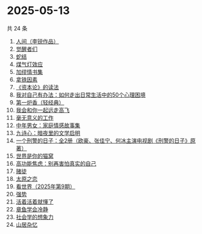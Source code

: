 # 2025-05-13

共 24 条

<!-- BEGIN WEREAD -->
<!-- 最后更新时间 2025-05-13 08:45:32 +0800 -->
1. [人间（李锐作品）](https://weread.qq.com/web/bookDetail/8bd32de0813ab9a1cg014609)
1. [觉醒者们](https://weread.qq.com/web/bookDetail/1cf32350813ab9ec1g0181ae)
1. [蛇结](https://weread.qq.com/web/bookDetail/e77328b0813ab83b6g014aea)
1. [煤气灯效应](https://weread.qq.com/web/bookDetail/1df32da0813ab9e38g0101bc)
1. [加缪情书集](https://weread.qq.com/web/bookDetail/d9e32920813ab9ec2g014f83)
1. [拿铁因素](https://weread.qq.com/web/bookDetail/a1a32200813ab9e87g014bf7)
1. [《资本论》的读法](https://weread.qq.com/web/bookDetail/00832e60813ab77a2g0108d5)
1. [我对自己有办法：如何走出日常生活中的50个心理困境](https://weread.qq.com/web/bookDetail/de032e10813ab9eb1g017f1f)
1. [第一炉香（轻经典）](https://weread.qq.com/web/bookDetail/c60326f0813ab9eb1g010755)
1. [我会和你一起远走高飞](https://weread.qq.com/web/bookDetail/bc532ac0813ab9e2cg016015)
1. [毫无意义的工作](https://weread.qq.com/web/bookDetail/f7b32c90813ab77b6g013094)
1. [中年男女：家庭情感故事集](https://weread.qq.com/web/bookDetail/c2632330813ab9d8ag0167dc)
1. [九诗心：暗夜里的文学启明](https://weread.qq.com/web/bookDetail/f7e32280813ab9eb3g015d98)
1. [一个刑警的日子：全2册（欧豪、张佳宁、何冰主演电视剧《刑警的日子》原著）](https://weread.qq.com/web/bookDetail/cff323f0720c32d7cff8986)
1. [世界是你的猫窝](https://weread.qq.com/web/bookDetail/16f32300813ab9460g01200a)
1. [高功能焦虑：别再害怕真实的自己](https://weread.qq.com/web/bookDetail/7f632dc0813ab9d9bg0190f7)
1. [赌徒](https://weread.qq.com/web/bookDetail/78032ad0813ab6a94g01394b)
1. [太原之恋](https://weread.qq.com/web/bookDetail/6ae321507199d6e66ae82be)
1. [看世界（2025年第9期）](https://weread.qq.com/web/bookDetail/ff232b20813ab9ebeg016a91)
1. [强势](https://weread.qq.com/web/bookDetail/49f32500715443a149f102f)
1. [活着活着就懂了](https://weread.qq.com/web/bookDetail/c8d326a0813ab9d26g0184a6)
1. [章鱼学会冷静](https://weread.qq.com/web/bookDetail/76d32300813ab77dfg01260c)
1. [社会学的想象力](https://weread.qq.com/web/bookDetail/29432830719204cf2944d83)
1. [山居杂忆](https://weread.qq.com/web/bookDetail/90432270813ab8a7eg018ba7)
<!-- END WEREAD -->
